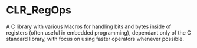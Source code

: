 # CLR_RegOps
A C library with various Macros for handling bits and bytes inside of registers (often useful in embedded programming), dependant only of the C standard library, with focus on using faster operators whenever possible.
